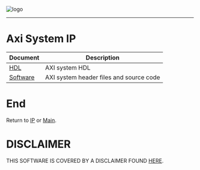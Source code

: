 
![logo](../../docs/Logo.png)

---

# Axi System IP

|  Document                                                           | Description                                                   |
|---------------------------------------------------------------------|---------------------------------------------------------------|
| [HDL](../../docs/bps_example/axi_sys/axi_sys.md)                    | AXI system HDL                                                | 
| [Software](../../docs/bps_example/bps/hdk/sw/axi_sys/README.md)     | AXI system header files and source code                       | 

# End

Return to [IP](../README.md) or [Main](../../README.md).

# DISCLAIMER

THIS SOFTWARE IS COVERED BY A DISCLAIMER FOUND [HERE](../../DISCLAIMER.md).
